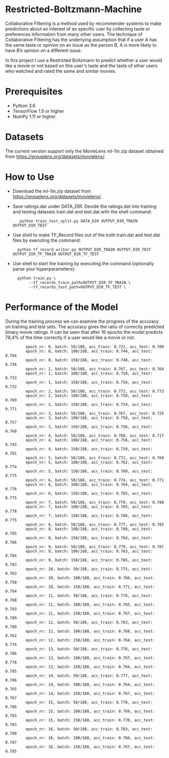 # Restricted-Boltzmann-Machine
Collaborative Filtering is a method used by recommender systems to make predictions about an interest of an specific user by collecting taste or preferences information from many other users. The technique of Collaborative Filtering has the underlying assumption that if a user A has the same taste or opinion on an issue as the person B, A is more likely to have B’s opinion on a different issue. 

In this project I use a Restricted Boltzmann to predict whether a user would like a movie or not based on this user's taste and the taste of other users who watched and rated the same and similar movies.

# Prerequisites
- Python 3.6
- TensorFlow 1.5 or higher
- NumPy 1.11 or higher

# Datasets

The current version support only the MovieLens ml-1m.zip dataset obtained from https://grouplens.org/datasets/movielens/.

# How to Use

- Download the ml-1m.zip dataset from https://grouplens.org/datasets/movielens/.

- Save ratings.dat under DATA_DIR. Devide the ratings.dat into training and testing datasets train.dat and test.dat with the shell command: 

         python train_test_split.py DATA_DIR OUTPUT_DIR_TRAIN OUTPUT_DIR_TEST

- Use shell to make TF_Record files out of the both train.dat and test.dat files by executing the command:
        
        python tf_record_writer.py OUTPUT_DIR_TRAIN OUTPUT_DIR_TEST OUTPUT_DIR_TF_TRAIN OUTPUT_DIR_TF_TEST

- Use shell to start the training by executing the command (optionally parse your hyperparameters):

        python train.py \
             --tf_records_train_path=OUTPUT_DIR_TF_TRAIN \
             --tf_records_test_path=OUTPUT_DIR_TF_TEST \
       
# Performance of the Model

During the training process we can examine the progress of the accuracy on training and test sets. The accuracy gives the ratio of correctly predicted binary movie ratings. It can be seen that after 16 epochs the model predicts 78,4% of the time correctly if a user would like a movie or not.

             epoch_nr: 0, batch: 50/188, acc_train: 0.721, acc_test: 0.709
             epoch_nr: 0, batch: 100/188, acc_train: 0.744, acc_test: 0.704
             epoch_nr: 0, batch: 150/188, acc_train: 0.748, acc_test: 0.736
             epoch_nr: 1, batch: 50/188, acc_train: 0.767, acc_test: 0.764
             epoch_nr: 1, batch: 100/188, acc_train: 0.758, acc_test: 0.733
             epoch_nr: 1, batch: 150/188, acc_train: 0.756, acc_test: 0.732
             epoch_nr: 2, batch: 50/188, acc_train: 0.772, acc_test: 0.773
             epoch_nr: 2, batch: 100/188, acc_train: 0.758, acc_test: 0.769
             epoch_nr: 2, batch: 150/188, acc_train: 0.754, acc_test: 0.771
             epoch_nr: 3, batch: 50/188, acc_train: 0.767, acc_test: 0.725
             epoch_nr: 3, batch: 100/188, acc_train: 0.758, acc_test: 0.757
             epoch_nr: 3, batch: 150/188, acc_train: 0.756, acc_test: 0.760
             epoch_nr: 4, batch: 50/188, acc_train: 0.768, acc_test: 0.717
             epoch_nr: 4, batch: 100/188, acc_train: 0.756, acc_test: 0.743
             epoch_nr: 4, batch: 150/188, acc_train: 0.759, acc_test: 0.781
             epoch_nr: 5, batch: 50/188, acc_train: 0.772, acc_test: 0.769
             epoch_nr: 5, batch: 100/188, acc_train: 0.762, acc_test: 0.774
             epoch_nr: 5, batch: 150/188, acc_train: 0.760, acc_test: 0.775
             epoch_nr: 6, batch: 50/188, acc_train: 0.774, acc_test: 0.771
             epoch_nr: 6, batch: 100/188, acc_train: 0.764, acc_test: 0.776
             epoch_nr: 6, batch: 150/188, acc_train: 0.765, acc_test: 0.775
             epoch_nr: 7, batch: 50/188, acc_train: 0.779, acc_test: 0.780
             epoch_nr: 7, batch: 100/188, acc_train: 0.765, acc_test: 0.778
             epoch_nr: 7, batch: 150/188, acc_train: 0.766, acc_test: 0.775
             epoch_nr: 8, batch: 50/188, acc_train: 0.777, acc_test: 0.785
             epoch_nr: 8, batch: 100/188, acc_train: 0.768, acc_test: 0.785
             epoch_nr: 8, batch: 150/188, acc_train: 0.764, acc_test: 0.766
             epoch_nr: 9, batch: 50/188, acc_train: 0.779, acc_test: 0.787
             epoch_nr: 9, batch: 100/188, acc_train: 0.763, acc_test: 0.784
             epoch_nr: 9, batch: 150/188, acc_train: 0.765, acc_test: 0.783
             epoch_nr: 10, batch: 50/188, acc_train: 0.775, acc_test: 0.763
             epoch_nr: 10, batch: 100/188, acc_train: 0.766, acc_test: 0.750
             epoch_nr: 10, batch: 150/188, acc_train: 0.771, acc_test: 0.784
             epoch_nr: 11, batch: 50/188, acc_train: 0.776, acc_test: 0.768
             epoch_nr: 11, batch: 100/188, acc_train: 0.765, acc_test: 0.783
             epoch_nr: 11, batch: 150/188, acc_train: 0.767, acc_test: 0.789
             epoch_nr: 12, batch: 50/188, acc_train: 0.783, acc_test: 0.789
             epoch_nr: 12, batch: 100/188, acc_train: 0.768, acc_test: 0.762
             epoch_nr: 12, batch: 150/188, acc_train: 0.764, acc_test: 0.774
             epoch_nr: 13, batch: 50/188, acc_train: 0.776, acc_test: 0.786
             epoch_nr: 13, batch: 100/188, acc_train: 0.767, acc_test: 0.778
             epoch_nr: 13, batch: 150/188, acc_train: 0.764, acc_test: 0.785
             epoch_nr: 14, batch: 50/188, acc_train: 0.777, acc_test: 0.786
             epoch_nr: 14, batch: 100/188, acc_train: 0.764, acc_test: 0.765
             epoch_nr: 14, batch: 150/188, acc_train: 0.767, acc_test: 0.767
             epoch_nr: 15, batch: 50/188, acc_train: 0.778, acc_test: 0.786
             epoch_nr: 15, batch: 100/188, acc_train: 0.769, acc_test: 0.783
             epoch_nr: 15, batch: 150/188, acc_train: 0.770, acc_test: 0.783
             epoch_nr: 16, batch: 50/188, acc_train: 0.783, acc_test: 0.790
             epoch_nr: 16, batch: 100/188, acc_train: 0.766, acc_test: 0.787
             epoch_nr: 16, batch: 150/188, acc_train: 0.767, acc_test: 0.785
    
